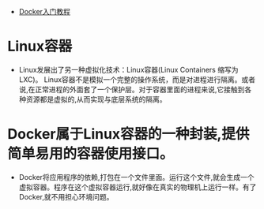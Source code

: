 * [Docker入门教程](http://www.ruanyifeng.com/blog/2018/02/docker-tutorial.html)
# Linux容器
* Linux发展出了另一种虚拟化技术：Linux容器(Linux Containers 缩写为 LXC)。 Linux容器不是模拟一个完整的操作系统，而是对进程进行隔离。或者说,在正常进程的外面套了一个保护层。对于容器里面的进程来说,它接触到各种资源都是虚拟的,从而实现与底层系统的隔离。
# Docker属于Linux容器的一种封装,提供简单易用的容器使用接口。
* Docker将应用程序的依赖,打包在一个文件里面。运行这个文件,就会生成一个虚拟容器。程序在这个虚拟容器运行,就好像在真实的物理机上运行一样。有了Docker,就不用担心环境问题。 